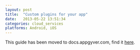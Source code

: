 ```yaml
---
layout: post
title:  "Custom plugins for your app"
date:   2013-05-22 13:51:34
categories: cloud_services
platforms: Android, iOS
---
```


This guide has been moved to docs.appgyver.com, find it [here](http://docs.appgyver.com/tooling/build-service/plugins/).
